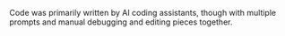 Code was primarily written by AI coding assistants, though with multiple prompts and manual debugging and editing pieces together.
